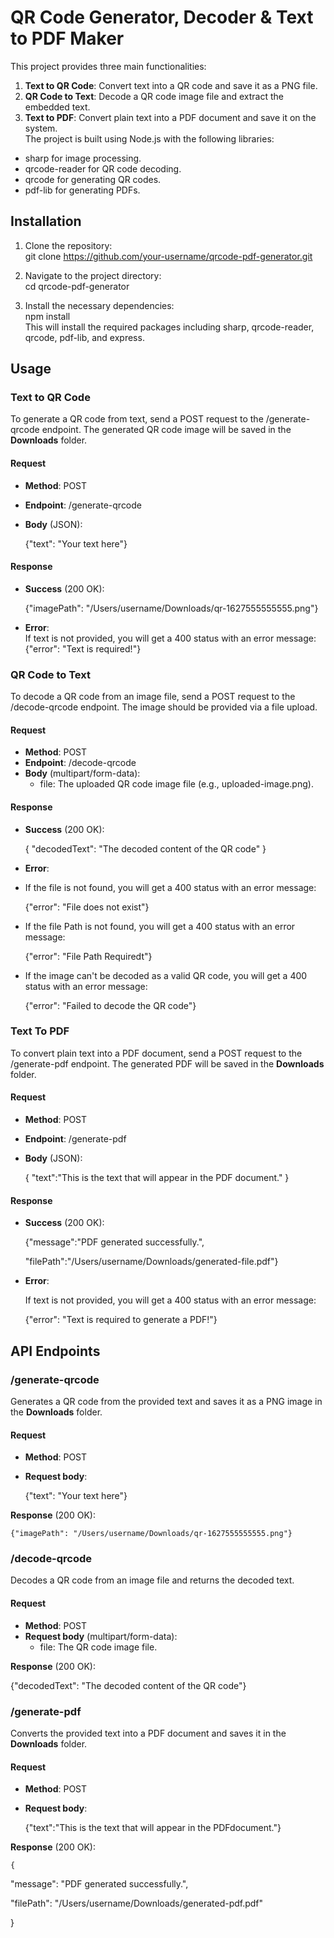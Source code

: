 # **QR Code Generator, Decoder & Text to PDF Maker**

This project provides three main functionalities:

1. **Text to QR Code**: Convert text into a QR code and save it as a PNG file.  
2. **QR Code to Text**: Decode a QR code image file and extract the embedded text.  
3. **Text to PDF**: Convert plain text into a PDF document and save it on the system.  
   The project is built using Node.js with the following libraries:  
* sharp for image processing.  
* qrcode-reader for QR code decoding.  
* qrcode for generating QR codes.  
* pdf-lib for generating PDFs.

## **Installation**

1. Clone the repository:  
   git clone https://github.com/your-username/qrcode-pdf-generator.git  
     
2. Navigate to the project directory:  
   cd qrcode-pdf-generator

   

3. Install the necessary dependencies:  
   npm install  
   This will install the required packages including sharp, qrcode-reader, qrcode, pdf-lib, and express.

## **Usage**

### **Text to QR Code**

To generate a QR code from text, send a POST request to the /generate-qrcode endpoint. The generated QR code image will be saved in the **Downloads** folder.

#### **Request**

* **Method**: POST  
* **Endpoint**: /generate-qrcode  
* **Body** (JSON):  
    
   	{"text": "Your text here"}


#### **Response**

* **Success** (200 OK):  
    
  {"imagePath": "/Users/username/Downloads/qr-1627555555555.png"}  
    
* **Error**:  
  If text is not provided, you will get a 400 status with an error message:  
  {"error": "Text is required\!"}

### **QR Code to Text**

To decode a QR code from an image file, send a POST request to the /decode-qrcode endpoint. The image should be provided via a file upload.

#### **Request**

* **Method**: POST  
* **Endpoint**: /decode-qrcode  
* **Body** (multipart/form-data):  
  * file: The uploaded QR code image file (e.g., uploaded-image.png).

#### **Response**

* **Success** (200 OK):

  { "decodedText": "The decoded content of the QR code" }


* **Error**:  
- If the file is not found, you will get a 400 status with an error message:

  {"error": "File does not exist"} 

- If the file Path is not found, you will get a 400 status with an error message:

  {"error": "File Path Requiredt"} 

- If the image can't be decoded as a valid QR code, you will    get a 400 status with an error message:

  {"error": "Failed to decode the QR code"}

### **Text To PDF**

To convert plain text into a PDF document, send a POST request to the /generate-pdf endpoint. The generated PDF will be saved in the **Downloads** folder.

#### **Request**

* **Method**: POST  
* **Endpoint**: /generate-pdf  
* **Body** (JSON):  
    
     { "text":"This is the text that will appear in the PDF document." }

#### **Response**

* **Success** (200 OK):  
    
  	{"message":"PDF generated successfully.",

    "filePath":"/Users/username/Downloads/generated-file.pdf"}  
    
* **Error**:

  If text is not provided, you will get a 400 status with an error message:

  {"error": "Text is required to generate a PDF\!"}

## **API Endpoints**

### **/generate-qrcode**

Generates a QR code from the provided text and saves it as a PNG image in the **Downloads** folder.

#### **Request**

* **Method**: POST  
* **Request body**:  
    
  {"text": "Your text here"}

**Response** (200 OK):

	{"imagePath": "/Users/username/Downloads/qr-1627555555555.png"}

### **/decode-qrcode**

Decodes a QR code from an image file and returns the decoded text.

#### **Request**

* **Method**: POST  
* **Request body** (multipart/form-data):  
  * file: The QR code image file.	

**Response** (200 OK):

{"decodedText": "The decoded content of the QR code"}

### **/generate-pdf**

Converts the provided text into a PDF document and saves it in the **Downloads** folder.

#### **Request**

* **Method**: POST  
* **Request body**:

  {"text":"This is the text that will appear in the PDFdocument."}


**Response** (200 OK):

	{ 

  "message": "PDF generated successfully.",

  "filePath": "/Users/username/Downloads/generated-pdf.pdf" 

}


